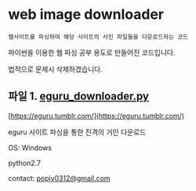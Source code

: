 # web image downloader

```
웹사이트를 파싱하여 해당 사이트의 사진 파일들을 다운로드하는 코드
```

파이썬을 이용한 웹 파싱 공부 용도로 만들어진 코드입니다.

법적으로 문제시 삭제하겠습니다.


## 파일 1. [eguru_downloader.py](/eguru_downloader.py)

[https://eguru.tumblr.com/](https://eguru.tumblr.com/)

eguru 사이트 파싱을 통한 진격의 거인 다운로드

OS: Windows

python2.7




contact: popjy0312@gmail.com

